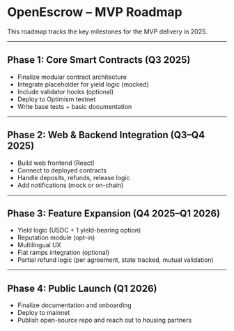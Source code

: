 # OpenEscrow – MVP Roadmap

This roadmap tracks the key milestones for the MVP delivery in 2025.

---

## Phase 1: Core Smart Contracts (Q3 2025)
- Finalize modular contract architecture
- Integrate placeholder for yield logic (mocked)
- Include validator hooks (optional)
- Deploy to Optimism testnet
- Write base tests + basic documentation

---

## Phase 2: Web & Backend Integration (Q3–Q4 2025)
- Build web frontend (React)
- Connect to deployed contracts
- Handle deposits, refunds, release logic
- Add notifications (mock or on-chain)

---

## Phase 3: Feature Expansion (Q4 2025–Q1 2026)
- Yield logic (USDC + 1 yield-bearing option)
- Reputation module (opt-in)
- Multilingual UX
- Fiat ramps integration (optional)
- Partial refund logic (per agreement, state tracked, mutual validation)

---

## Phase 4: Public Launch (Q1 2026)
- Finalize documentation and onboarding
- Deploy to mainnet
- Publish open-source repo and reach out to housing partners

